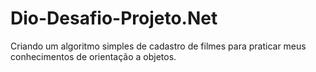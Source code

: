 # Dio-Desafio-Projeto.Net
Criando um algoritmo simples de cadastro de filmes para praticar meus conhecimentos de orientação a objetos. 
